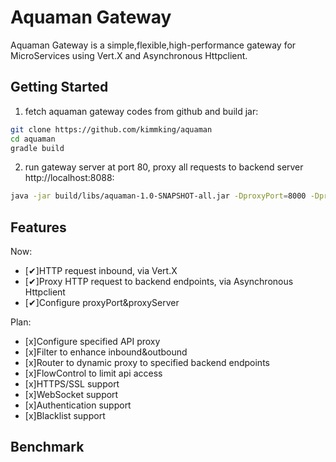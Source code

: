 # Aquaman Gateway

Aquaman Gateway is a simple,flexible,high-performance gateway for MicroServices using Vert.X and Asynchronous Httpclient.


## Getting Started

1. fetch aquaman gateway codes from github and build jar:
```bash
git clone https://github.com/kimmking/aquaman
cd aquaman
gradle build
```

2. run gateway server at port 80, proxy all requests to backend server http://localhost:8088:
```bash
java -jar build/libs/aquaman-1.0-SNAPSHOT-all.jar -DproxyPort=8000 -DproxyServer=http://localhost:8088
```

## Features

Now:
- \[✔\]HTTP request inbound, via Vert.X
- \[✔\]Proxy HTTP request to backend endpoints, via Asynchronous Httpclient
- \[✔\]Configure proxyPort&proxyServer


Plan:
- \[x\]Configure specified API proxy
- \[x\]Filter to enhance inbound&outbound
- \[x\]Router to dynamic proxy to specified backend endpoints
- \[x\]FlowControl to limit api access
- \[x\]HTTPS/SSL support
- \[x\]WebSocket support
- \[x\]Authentication support
- \[x\]Blacklist support


## Benchmark


